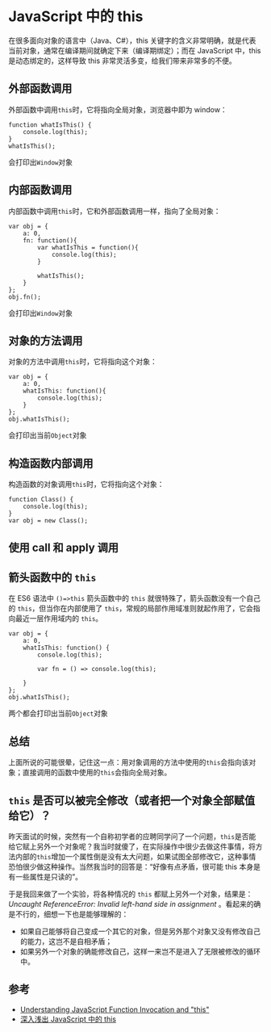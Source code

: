 # JavaScript 中的 this
在很多面向对象的语言中（Java、C#），this 关键字的含义非常明确，就是代表当前对象，通常在编译期间就确定下来（编译期绑定）；而在 JavaScript 中，this 是动态绑定的，这样导致 this 非常灵活多变，给我们带来非常多的不便。

## 外部函数调用
外部函数中调用`this`时，它将指向全局对象，浏览器中即为 window：

```
function whatIsThis() {
	console.log(this);
}
whatIsThis();
```
会打印出`Window`对象

## 内部函数调用
内部函数中调用`this`时，它和外部函数调用一样，指向了全局对象：

```
var obj = {
	a: 0,
	fn: function(){
		var whatIsThis = function(){
			console.log(this);
		}
		
		whatIsThis();
	}
};
obj.fn();
```
会打印出`Window`对象

## 对象的方法调用
对象的方法中调用`this`时，它将指向这个对象：

```
var obj = {
	a: 0,
	whatIsThis: function(){
		console.log(this);
	}
};
obj.whatIsThis();
```
会打印出当前`Object`对象

## 构造函数内部调用
构造函数的对象调用`this`时，它将指向这个对象：

```
function Class() {
	console.log(this);
}
var obj = new Class();
```

## 使用 call 和 apply 调用

## 箭头函数中的 `this`
在 ES6 语法中 `()=>this` 箭头函数中的 `this` 就很特殊了，箭头函数没有一个自己的 `this`，但当你在内部使用了 `this`，常规的局部作用域准则就起作用了，它会指向最近一层作用域内的 `this`。

```
var obj = {
	a: 0,
	whatIsThis: function() {
		console.log(this);
		
		var fn = () => console.log(this);
		
	}
};
obj.whatIsThis();
```

两个都会打印出当前`Object`对象

## 总结
上面所说的可能很晕，记住这一点：用对象调用的方法中使用的`this`会指向该对象；直接调用的函数中使用的`this`会指向全局对象。

## `this` 是否可以被完全修改（或者把一个对象全部赋值给它）？
昨天面试的时候，突然有一个自称初学者的应聘同学问了一个问题，`this`是否能给它赋上另外一个对象呢？我当时就傻了，在实际操作中很少去做这件事情，将方法内部的`this`增加一个属性倒是没有太大问题，如果试图全部修改它，这种事情恐怕很少做这种操作。当然我当时的回答是：“好像有点矛盾，很可能 this 本身是有一些属性是只读的”。

于是我回来做了一个实验，将各种情况的 `this` 都赋上另外一个对象，结果是：*Uncaught ReferenceError: Invalid left-hand side in assignment* 。看起来的确是不行的，细想一下也是能够理解的：

* 如果自己能够将自己变成一个其它的对象，但是另外那个对象又没有修改自己的能力，这岂不是自相矛盾；
* 如果另外一个对象的确能修改自己，这样一来岂不是进入了无限被修改的循环中。

## 参考
* [Understanding JavaScript Function Invocation and "this"](http://yehudakatz.com/2011/08/11/understanding-javascript-function-invocation-and-this/)
* [深入浅出 JavaScript 中的 this](http://www.ibm.com/developerworks/cn/web/1207_wangqf_jsthis/)


